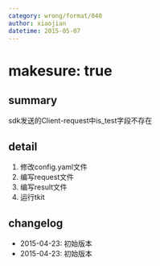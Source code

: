 ```yaml
---
category: wrong/format/040
author: xiaojian
datetime: 2015-05-07
---
```


# makesure: true

## summary

sdk发送的Client-request中is_test字段不存在

## detail

1. 修改config.yaml文件
1. 编写request文件
1. 编写result文件
1. 运行tkit

## changelog

- 2015-04-23: 初始版本
- 2015-04-23: 初始版本
